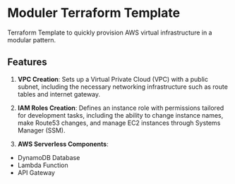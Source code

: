 # Moduler Terraform Template
Terraform Template to quickly provision AWS virtual infrastructure in a modular pattern.

## Features

1. **VPC Creation**: Sets up a Virtual Private Cloud (VPC) with a public subnet, including the necessary networking infrastructure such as route tables and internet gateway.

2. **IAM Roles Creation**: Defines an instance role with permissions tailored for development tasks, including the ability to change instance names, make Route53 changes, and manage EC2 instances through Systems Manager (SSM).

3. **AWS Serverless Components**: 
 * DynamoDB Database
 * Lambda Function
 * API Gateway 
